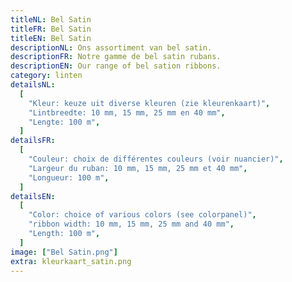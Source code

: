 ```yaml
---
titleNL: Bel Satin
titleFR: Bel Satin
titleEN: Bel Satin
descriptionNL: Ons assortiment van bel satin.
descriptionFR: Notre gamme de bel satin rubans.
descriptionEN: Our range of bel sation ribbons.
category: linten
detailsNL:
  [
    "Kleur: keuze uit diverse kleuren (zie kleurenkaart)",
    "Lintbreedte: 10 mm, 15 mm, 25 mm en 40 mm",
    "Lengte: 100 m",
  ]
detailsFR:
  [
    "Couleur: choix de différentes couleurs (voir nuancier)",
    "Largeur du ruban: 10 mm, 15 mm, 25 mm et 40 mm",
    "Longueur: 100 m",
  ]
detailsEN:
  [
    "Color: choice of various colors (see colorpanel)",
    "ribbon width: 10 mm, 15 mm, 25 mm and 40 mm",
    "Length: 100 m",
  ]
image: ["Bel Satin.png"]
extra: kleurkaart_satin.png
---
```

